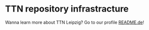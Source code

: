 # TTN repository infrastracture

Wanna learn more about TTN Leipzig?
Go to our profile [README.de](./profile/README.md)!
